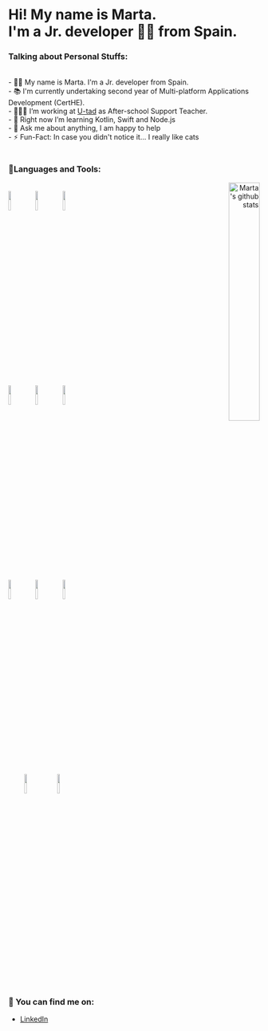 # Hi! My name is Marta.<br/> I'm a Jr. developer 👩‍💻 from Spain.
<!-- Talking about you -->

### Talking about Personal Stuffs: 
<br/>
- 👩‍💻 My name is Marta. I'm a Jr. developer from Spain. <br/> 
- 📚 I'm currently undertaking second year of Multi-platform Applications Development (CertHE). <br/>
- 👨🏽‍💻 I’m working at <a href="https://www.linkedin.com/school/u-tad/">U-tad</a> as After-school Support Teacher. <br/>
- 🌱 Right now I’m  learning Kotlin, Swift and Node.js <br/> 
- 💬 Ask me about anything, I am happy to help <br/> 
- ⚡️ Fun-Fact: In case you didn't notice it... I really like cats<br/> <br/>

### 🔭Languages and Tools: 
<p align="right">
  <img width="35%" align="right" alt="Marta's github stats" src="https://github-readme-stats.vercel.app/api/top-langs/?username=martamagui" />
</p>
<br/>
<code><img width="10%" src="https://www.vectorlogo.zone/logos/java/java-ar21.svg"></code>
<code><img width="10%" src="https://www.vectorlogo.zone/logos/kotlinlang/kotlinlang-ar21.svg"></code>
<code><img width="10%" src="https://www.vectorlogo.zone/logos/android/android-ar21.svg"></code>
<br/>
<code><img width="10%" src="https://www.vectorlogo.zone/logos/mysql/mysql-ar21.svg"></code>
<code><img width="10%" src="https://www.vectorlogo.zone/logos/json/json-ar21.svg"></code>
<code><img width="10%" src="https://www.vectorlogo.zone/logos/git-scm/git-scm-ar21.svg"></code>
<br/>
<code><img width="10%" src="https://www.vectorlogo.zone/logos/w3_html5/w3_html5-ar21.svg"></code>
<code><img width="10%" src="https://www.vectorlogo.zone/logos/w3_css/w3_css-ar21.svg"></code>
<code><img width="10%" src="https://www.vectorlogo.zone/logos/javascript/javascript-ar21.svg"></code>
<br/>
&nbsp;&nbsp;&nbsp;&nbsp;&nbsp;&nbsp;&nbsp;
<code><img width="10%" src="https://www.vectorlogo.zone/logos/sass-lang/sass-lang-ar21.svg"></code>&nbsp;&nbsp;&nbsp;
<code><img width="10%" src="https://www.vectorlogo.zone/logos/reactjs/reactjs-ar21.svg"></code>
<br/>
<br/>
<br/>



### 🔎 You can find me on:
- <a href="https://www.linkedin.com/in/marta-m-aguilera/">LinkedIn</a>


<!--
**martamagui/martamagui** is a ✨ _special_ ✨ repository because its `README.md` (this file) appears on your GitHub profile.

Here are some ideas to get you started:
### ✔️ I'm currently learning
- Kotlin
- Swift
- Java
- Js


- 😄 Pronouns: 
- ⚡ Fun fact: 
-  I’m currently working on ...
- 🌱 I’m currently learning ...
- 👯 I’m looking to collaborate on ...
- 🤔 I’m looking for help with ...
- 💬 Ask me about ...
- 📫 How to reach me: ...
- 😄 Pronouns: ...
- ⚡ Fun fact: ...
-->

